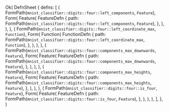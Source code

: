 Ok(
    DefnSheet {
        defns: [
            (
                FormPath(`mnist_classifier::digits::four::left_components`, `Feature`),
                Form(
                    Feature(
                        FeatureDefn {
                            path: FormPath(`mnist_classifier::digits::four::left_components`, `Feature`),
                        },
                    ),
                ),
            ),
            (
                FormPath(`mnist_classifier::digits::four::left_coordinate_max`, `Function`),
                Form(
                    Function(
                        FunctionDefn {
                            path: FormPath(`mnist_classifier::digits::four::left_coordinate_max`, `Function`),
                        },
                    ),
                ),
            ),
            (
                FormPath(`mnist_classifier::digits::four::components_max_downwards`, `Feature`),
                Form(
                    Feature(
                        FeatureDefn {
                            path: FormPath(`mnist_classifier::digits::four::components_max_downwards`, `Feature`),
                        },
                    ),
                ),
            ),
            (
                FormPath(`mnist_classifier::digits::four::components_max_heights`, `Feature`),
                Form(
                    Feature(
                        FeatureDefn {
                            path: FormPath(`mnist_classifier::digits::four::components_max_heights`, `Feature`),
                        },
                    ),
                ),
            ),
            (
                FormPath(`mnist_classifier::digits::four::is_four`, `Feature`),
                Form(
                    Feature(
                        FeatureDefn {
                            path: FormPath(`mnist_classifier::digits::four::is_four`, `Feature`),
                        },
                    ),
                ),
            ),
        ],
    },
)